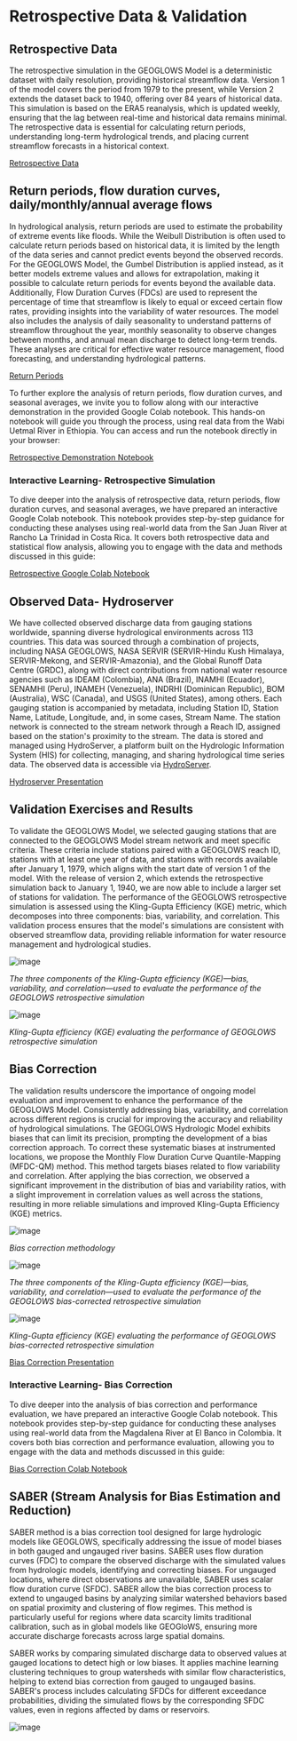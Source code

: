 # Retrospective Data & Validation

## Retrospective Data

The retrospective simulation in the GEOGLOWS Model is a deterministic 
dataset with daily resolution, providing historical streamflow data. 
Version 1 of the model covers the period from 1979 to the present, while
Version 2 extends the dataset back to 1940, offering over 84 years of 
historical data. This simulation is based on the ERA5 reanalysis, which 
is updated weekly, ensuring that the lag between real-time and historical 
data remains minimal. The retrospective data is essential for calculating 
return periods, understanding long-term hydrological trends, and placing 
current streamflow forecasts in a historical context.

[Retrospective Data](https://drive.google.com/file/d/147febiNAZhg0XSrFSwjBfKPvO8FLEBdo/view?usp=sharing)

## Return periods, flow duration curves, daily/monthly/annual average flows
In hydrological analysis, return periods are used to estimate the probability of 
extreme events like floods. While the Weibull Distribution is often used to 
calculate return periods based on historical data, it is limited by the length 
of the data series and cannot predict events beyond the observed records. For 
the GEOGLOWS Model, the Gumbel Distribution is applied instead, as it better 
models extreme values and allows for extrapolation, making it possible to 
calculate return periods for events beyond the available data. Additionally, 
Flow Duration Curves (FDCs) are used to represent the percentage of time that 
streamflow is likely to equal or exceed certain flow rates, providing insights 
into the variability of water resources. The model also includes the analysis of
daily seasonality to understand patterns of streamflow throughout the year, 
monthly seasonality to observe changes between months, and annual mean 
discharge to detect long-term trends. These analyses are critical for effective
water resource management, flood forecasting, and understanding hydrological patterns.

[Return Periods](https://drive.google.com/file/d/1skirRgypzaD_6P-sZ2IDZ3tYPEXWaZr1/view?usp=sharing)

To further explore the analysis of return periods, flow duration curves, 
and seasonal averages, we invite you to follow along with our interactive 
demonstration in the provided Google Colab notebook. This hands-on notebook 
will guide you through the process, using real data from the Wabi Uetmal River 
in Ethiopia. You can access and run the notebook directly in your browser:

[Retrospective Demonstration Notebook](https://colab.research.google.com/drive/1zYcKoCN_Ljc1znBP87FthZ1uIeDDGazc?usp=sharing)

### Interactive Learning- Retrospective Simulation
To dive deeper into the analysis of retrospective data, return periods, 
flow duration curves, and seasonal averages, we have prepared an interactive
Google Colab notebook. This notebook provides step-by-step guidance for conducting
these analyses using real-world data from the San Juan River at Rancho La Trinidad 
in Costa Rica. It covers both retrospective data and statistical flow analysis, 
allowing you to engage with the data and methods discussed in this guide:

[Retrospective Google Colab Notebook](https://colab.research.google.com/drive/1mCM3qgGPmOEyV9tGOtfoSwNfR1oFFHq_?usp=sharing)

## Observed Data- Hydroserver

We have collected observed discharge data from gauging stations worldwide, 
spanning diverse hydrological environments across 113 countries. This data 
was sourced through a combination of projects, including NASA GEOGLOWS, 
NASA SERVIR (SERVIR-Hindu Kush Himalaya, SERVIR-Mekong, and SERVIR-Amazonia), 
and the Global Runoff Data Centre (GRDC), along with direct contributions from 
national water resource agencies such as IDEAM (Colombia), ANA (Brazil), INAMHI 
(Ecuador), SENAMHI (Peru), INAMEH (Venezuela), INDRHI (Dominican Republic), BOM 
(Australia), WSC (Canada), and USGS (United States), among others. Each gauging 
station is accompanied by metadata, including Station ID, Station Name, Latitude, 
Longitude, and, in some cases, Stream Name. The station network is connected to 
the stream network through a Reach ID, assigned based on the station's proximity 
to the stream. The data is stored and managed using HydroServer, a platform built 
on the Hydrologic Information System (HIS) for collecting, managing, and sharing 
hydrological time series data. The observed data is accessible via [HydroServer](https://hydroserver.geoglows.org/).

[Hydroserver Presentation](https://drive.google.com/file/d/13QBqi0RuFJqRXi-I25_hEm3RsbOIZFSX/view?usp=sharing)

## Validation Exercises and Results
To validate the GEOGLOWS Model, we selected gauging stations that are connected 
to the GEOGLOWS Model stream network and meet specific criteria. These criteria 
include stations paired with a GEOGLOWS reach ID, stations with at least one year 
of data, and stations with records available after January 1, 1979, which aligns 
with the start date of version 1 of the model. With the release of version 2, 
which extends the retrospective simulation back to January 1, 1940, we are now 
able to include a larger set of stations for validation. The performance of the 
GEOGLOWS retrospective simulation is assessed using the Kling-Gupta Efficiency 
(KGE) metric, which decomposes into three components: bias, variability, and 
correlation. This validation process ensures that the model's simulations are 
consistent with observed streamflow data, providing reliable information for 
water resource management and hydrological studies.

![image](img11.png)

*The three components of the Kling-Gupta efficiency (KGE)—bias,
variability, and correlation—used to evaluate the performance 
of the GEOGLOWS retrospective simulation*

![image](img12.png)

*Kling-Gupta efficiency (KGE) evaluating the performance of GEOGLOWS retrospective simulation*

## Bias Correction
The validation results underscore the importance of ongoing model evaluation
and improvement to enhance the performance of the GEOGLOWS Model. 
Consistently addressing bias, variability, and correlation across 
different regions is crucial for improving the accuracy and reliability
of hydrological simulations. The GEOGLOWS Hydrologic Model exhibits biases 
that can limit its precision, prompting the development of a bias correction approach. 
To correct these systematic biases at instrumented locations, we 
propose the Monthly Flow Duration Curve Quantile-Mapping (MFDC-QM) method. 
This method targets biases related to flow variability and correlation. After 
applying the bias correction, we observed a significant improvement in the 
distribution of bias and variability ratios, with a slight improvement in 
correlation values as well across the stations, resulting in more reliable 
simulations and improved Kling-Gupta Efficiency (KGE) metrics.


![image](img13.png)

*Bias correction methodology*

![image](img14.png)

*The three components of the Kling-Gupta efficiency (KGE)—bias, variability, 
and correlation—used to evaluate the performance of the GEOGLOWS bias-corrected
retrospective simulation*

![image](img15.png)

*Kling-Gupta efficiency (KGE) evaluating the performance of GEOGLOWS bias-corrected retrospective simulation*

[Bias Correction Presentation](https://drive.google.com/file/d/1-EEdEoYKmAD7dgyPqN8fH42xiCcRuDmx/view?usp=sharing)

### Interactive Learning- Bias Correction
To dive deeper into the analysis of bias correction and performance evaluation,
we have prepared an interactive Google Colab notebook. This notebook provides 
step-by-step guidance for conducting these analyses using real-world data from
the Magdalena River at El Banco in Colombia. It covers both bias correction 
and performance evaluation, allowing you to engage with the data and methods 
discussed in this guide: 

[Bias Correction Colab Notebook](https://colab.research.google.com/drive/1lGdk9oQRSPMjrL07Yeqb-i_IKRO7zHqk?usp=sharing)

## SABER (Stream Analysis for Bias Estimation and Reduction)
SABER method is a bias correction tool designed for large hydrologic models like GEOGLOWS,
specifically addressing the issue of model biases in both gauged and ungauged river basins. 
SABER uses flow duration curves (FDC) to compare the observed discharge with the simulated values
from hydrologic models, identifying and correcting biases. For ungauged locations, where direct 
observations are unavailable, SABER uses scalar flow duration curve (SFDC). SABER allow the bias 
correction process to extend to ungauged basins by analyzing similar watershed behaviors based on 
spatial proximity and clustering of flow regimes. This method is particularly useful for regions 
where data scarcity limits traditional calibration, such as in global models like GEOGloWS, ensuring 
more accurate discharge forecasts across large spatial domains​.

SABER works by comparing simulated discharge data to observed values at gauged locations 
to detect high or low biases. It applies machine learning clustering techniques to group 
watersheds with similar flow characteristics, helping to extend bias correction from gauged to 
ungauged basins. SABER's process includes calculating SFDCs for different exceedance probabilities, 
dividing the simulated flows by the corresponding SFDC values, even in regions affected by dams
or reservoirs.

![image](img16.png)



